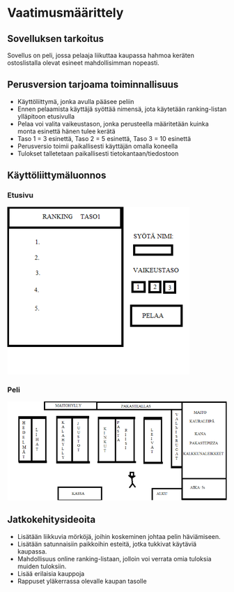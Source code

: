 # Vaatimusmäärittely

## Sovelluksen tarkoitus
Sovellus on peli, jossa pelaaja liikuttaa kaupassa hahmoa keräten ostoslistalla olevat esineet mahdollisimman nopeasti.


## Perusversion tarjoama toiminnallisuus
* Käyttöliittymä, jonka avulla pääsee peliin
* Ennen pelaamista käyttäjä syöttää nimensä, jota käytetään ranking-listan ylläpitoon etusivulla
* Pelaa voi valita vaikeustason, jonka perusteella määritetään kuinka monta esinettä hänen tulee kerätä
* Taso 1 = 3 esinettä, Taso 2 = 5 esinettä, Taso 3 = 10 esinettä
* Perusversio toimii paikallisesti käyttäjän omalla koneella
* Tulokset talletetaan paikallisesti tietokantaan/tiedostoon


## Käyttöliittymäluonnos
### Etusivu
![kuva etusivusta](https://github.com/MiikaProject/ot-harjoitustyo/blob/master/GroceryGame/dokumentointi/kuvat/etusivu.png)

### Peli
![kuva pelistä](https://github.com/MiikaProject/ot-harjoitustyo/blob/master/GroceryGame/dokumentointi/kuvat/peli.png)


## Jatkokehitysideoita
* Lisätään liikkuvia mörköjä, joihin koskeminen johtaa pelin häviämiseen. 
* Lisätään satunnaisiin paikkoihin esteitä, jotka tukkivat käytäviä kaupassa.
* Mahdollisuus online ranking-listaan, jolloin voi verrata omia tuloksia muiden tuloksiin.
* Lisää erilaisia kauppoja
* Rappuset yläkerrassa olevalle kaupan tasolle
